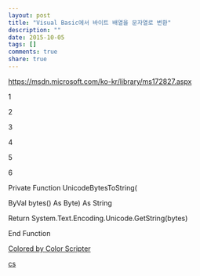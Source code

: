 ```yaml
---
layout: post
title: "Visual Basic에서 바이트 배열을 문자열로 변환"
description: ""
date: 2015-10-05
tags: []
comments: true
share: true
---
```


https://msdn.microsoft.com/ko-kr/library/ms172827.aspx  
  

1

2

3

4

5

6

Private Function UnicodeBytesToString(

ByVal bytes() As Byte) As String

Return System.Text.Encoding.Unicode.GetString(bytes)

End Function

[Colored by Color Scripter](http://colorscripter.com/info#e)

[cs](http://colorscripter.com/info#e)

  

